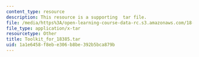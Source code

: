 ```yaml
---
content_type: resource
description: This resource is a supporting  tar file.
file: /media/https%3A/open-learning-course-data-rc.s3.amazonaws.com/18-385j-nonlinear-dynamics-and-chaos-fall-2014/1a1e6458f8ebe306b8be392b5bca879b_Toolkit_for_18385.tar
file_type: application/x-tar
resourcetype: Other
title: Toolkit_for_18385.tar
uid: 1a1e6458-f8eb-e306-b8be-392b5bca879b
---
```

